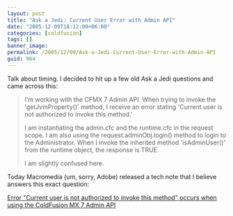 ```yaml
---
layout: post
title: "Ask a Jedi: Current User Error with Admin API"
date: "2005-12-09T18:12:00+06:00"
categories: [coldfusion]
tags: []
banner_image: 
permalink: /2005/12/09/Ask-a-Jedi-Current-User-Error-with-Admin-API
guid: 964
---
```


Talk about timing. I decided to hit up a few old Ask a Jedi questions and came across this:

<blockquote>
I'm working with the CFMX 7 Admin API.  When trying to invoke the 'getJvmProperty()' method, I receive an error stating 'Current user is not authorized to invoke this method.'

I am instantiating the admin.cfc and the runtime.cfc in the request scope.   I am also using the request.adminObj.login() method to login to the Administrator.  When I invoke the inherited method 'isAdminUser()' from the runtime object, the response is TRUE.

I am slightly confused here.
</blockquote>

Today Macromedia (um, sorry, Adobe) released a tech note that I believe answers this exact question:

<a href="http://www.macromedia.com/cfusion/knowledgebase/index.cfm?id=b46c5e8c&pss=rss_coldfusion_b46c5e8c"> Error "Current user is not authorized to invoke this method" occurs when using the ColdFusion MX 7 Admin API</a>
